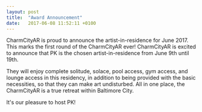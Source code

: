 ```yaml
---
layout: post
title:  "Award Announcement"
date:   2017-06-08 11:52:11 +0100
---
```


CharmCityAR is proud to announce the artist-in-residence for June 2017. This marks the first round of the CharmCityAR ever! CharmCityAR is excited to announce that PK is the chosen artist-in-residence from June 9th until 19th. 

They will enjoy complete solitude, solace, pool access, gym access, and lounge access in this residency, in addition to being provided with the basic necessities, so that they can make art undisturbed. All in one place, the CharmCityAR is a true retreat within Baltimore City. 

It's our pleasure to host PK! 


